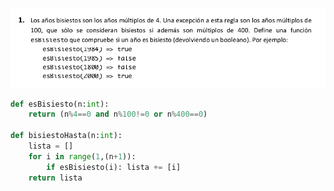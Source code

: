 ![](https://raw.githubusercontent.com/rafafrdz/Leap-Year/master/ejercicio.png)

```python
def esBisiesto(n:int):
    return (n%4==0 and n%100!=0 or n%400==0)

def bisiestoHasta(n:int):
    lista = []
    for i in range(1,(n+1)):
        if esBisiesto(i): lista += [i]
    return lista
```

